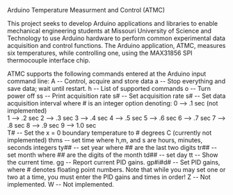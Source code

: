 Arduino Temperature Measurment and Control (ATMC)

This project seeks to develop Arduino applications and libraries to enable mechanical engineering students at
Missouri University of Science and Technology to use Arduino hardware to perform common experimental data acquisition and control functions.   The Arduino application, ATMC, measures six temperatures, while controlling one, using the MAX31856 SPI thermocouple interface chip.

ATMC supports the following commands entered at the Arduino input command line:
  A -- Control, acquire and store data
  a -- Stop everything and save data; wait until restart.
  h -- List of supported commands
  o -- Turn power off
  ss -- Print acquisition rate
  s# -- Set acquisition rate
  s# -- Set data acquisition interval where # is an integer option denoting:
    0 --> .1 sec (not implemented)   
    1 --> .2 sec
    2 --> .3 sec
    3 --> .4 sec
    4 --> .5 sec
    5 --> .6 sec
    6 --> .7 sec
    7 --> .8 sec
    8 --> .9 sec
    9 --> 1.0 sec\
  T# -- Set the x = 0 boundary temperature to # degrees C (currently not implemented) 
  thms -- set time where h,m, and s are hours, minutes, seconds integers 
  ty## -- set year where ## are the last two digits 
  tr## -- set month where ## are the digits of the month 
  td## -- set day 
  tt -- Show the current time.
  gg -- Report current PID gains.
  gp#i#d# -- Set PID gains, where # denotes floating point numbers.
  Note that while you may set one or two at a time, you must enter the PID gains and times in order!
  Z -- Not implemented.
  W -- Not implemented.
